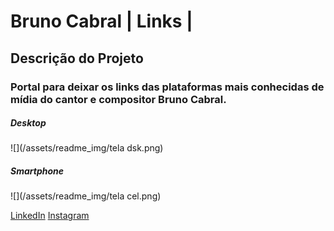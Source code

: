 # Bruno Cabral | Links |

## Descrição do Projeto
### Portal para deixar os links das plataformas mais conhecidas de mídia do cantor e compositor Bruno Cabral.

##### Desktop
![](/assets/readme_img/tela dsk.png)

##### Smartphone
![](/assets/readme_img/tela cel.png)

[LinkedIn](https://www.linkedin.com/in/bruunocabral/)
[Instagram](https://www.instagram.com/bruunocabral)